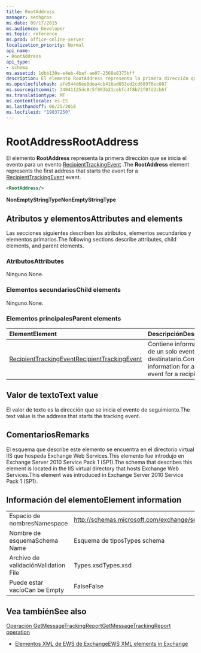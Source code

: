 ```yaml
---
title: RootAddress
manager: sethgros
ms.date: 09/17/2015
ms.audience: Developer
ms.topic: reference
ms.prod: office-online-server
localization_priority: Normal
api_name:
- RootAddress
api_type:
- schema
ms.assetid: 1dbb130a-e4eb-4baf-ae07-2568a8375bff
description: El elemento RootAddress representa la primera dirección que se inicia el evento para un evento RecipientTrackingEvent.
ms.openlocfilehash: afe544d6ee8dea4cb416ad033ed2cd68976ec087
ms.sourcegitcommit: 34041125dc8c5f993b21cebfc4f8b72f0fd2cb6f
ms.translationtype: MT
ms.contentlocale: es-ES
ms.lasthandoff: 06/25/2018
ms.locfileid: "19837250"
---
```

# <a name="rootaddress"></a><span data-ttu-id="d6e68-103">RootAddress</span><span class="sxs-lookup"><span data-stu-id="d6e68-103">RootAddress</span></span>

<span data-ttu-id="d6e68-104">El elemento **RootAddress** representa la primera dirección que se inicia el evento para un evento [RecipientTrackingEvent](recipienttrackingevent.md) .</span><span class="sxs-lookup"><span data-stu-id="d6e68-104">The **RootAddress** element represents the first address that starts the event for a [RecipientTrackingEvent](recipienttrackingevent.md) event.</span></span> 
  
```xml
<RootAddress/>
```

 <span data-ttu-id="d6e68-105">**NonEmptyStringType**</span><span class="sxs-lookup"><span data-stu-id="d6e68-105">**NonEmptyStringType**</span></span>
## <a name="attributes-and-elements"></a><span data-ttu-id="d6e68-106">Atributos y elementos</span><span class="sxs-lookup"><span data-stu-id="d6e68-106">Attributes and elements</span></span>

<span data-ttu-id="d6e68-107">Las secciones siguientes describen los atributos, elementos secundarios y elementos primarios.</span><span class="sxs-lookup"><span data-stu-id="d6e68-107">The following sections describe attributes, child elements, and parent elements.</span></span>
  
### <a name="attributes"></a><span data-ttu-id="d6e68-108">Atributos</span><span class="sxs-lookup"><span data-stu-id="d6e68-108">Attributes</span></span>

<span data-ttu-id="d6e68-109">Ninguno.</span><span class="sxs-lookup"><span data-stu-id="d6e68-109">None.</span></span>
  
### <a name="child-elements"></a><span data-ttu-id="d6e68-110">Elementos secundarios</span><span class="sxs-lookup"><span data-stu-id="d6e68-110">Child elements</span></span>

<span data-ttu-id="d6e68-111">Ninguno.</span><span class="sxs-lookup"><span data-stu-id="d6e68-111">None.</span></span>
  
### <a name="parent-elements"></a><span data-ttu-id="d6e68-112">Elementos principales</span><span class="sxs-lookup"><span data-stu-id="d6e68-112">Parent elements</span></span>

|<span data-ttu-id="d6e68-113">**Element**</span><span class="sxs-lookup"><span data-stu-id="d6e68-113">**Element**</span></span>|<span data-ttu-id="d6e68-114">**Descripción**</span><span class="sxs-lookup"><span data-stu-id="d6e68-114">**Description**</span></span>|
|:-----|:-----|
|[<span data-ttu-id="d6e68-115">RecipientTrackingEvent</span><span class="sxs-lookup"><span data-stu-id="d6e68-115">RecipientTrackingEvent</span></span>](recipienttrackingevent.md) <br/> |<span data-ttu-id="d6e68-116">Contiene información de un solo evento de un destinatario.</span><span class="sxs-lookup"><span data-stu-id="d6e68-116">Contains information for a single event for a recipient.</span></span>  <br/> |
   
## <a name="text-value"></a><span data-ttu-id="d6e68-117">Valor de texto</span><span class="sxs-lookup"><span data-stu-id="d6e68-117">Text value</span></span>

<span data-ttu-id="d6e68-118">El valor de texto es la dirección que se inicia el evento de seguimiento.</span><span class="sxs-lookup"><span data-stu-id="d6e68-118">The text value is the address that starts the tracking event.</span></span>
  
## <a name="remarks"></a><span data-ttu-id="d6e68-119">Comentarios</span><span class="sxs-lookup"><span data-stu-id="d6e68-119">Remarks</span></span>

<span data-ttu-id="d6e68-120">El esquema que describe este elemento se encuentra en el directorio virtual IIS que hospeda Exchange Web Services.This elemento fue introdujo en Exchange Server 2010 Service Pack 1 (SP1).</span><span class="sxs-lookup"><span data-stu-id="d6e68-120">The schema that describes this element is located in the IIS virtual directory that hosts Exchange Web Services.This element was introduced in Exchange Server 2010 Service Pack 1 (SP1).</span></span>
  
## <a name="element-information"></a><span data-ttu-id="d6e68-121">Información del elemento</span><span class="sxs-lookup"><span data-stu-id="d6e68-121">Element information</span></span>

|||
|:-----|:-----|
|<span data-ttu-id="d6e68-122">Espacio de nombres</span><span class="sxs-lookup"><span data-stu-id="d6e68-122">Namespace</span></span>  <br/> |http://schemas.microsoft.com/exchange/services/2006/types  <br/> |
|<span data-ttu-id="d6e68-123">Nombre de esquema</span><span class="sxs-lookup"><span data-stu-id="d6e68-123">Schema Name</span></span>  <br/> |<span data-ttu-id="d6e68-124">Esquema de tipos</span><span class="sxs-lookup"><span data-stu-id="d6e68-124">Types schema</span></span>  <br/> |
|<span data-ttu-id="d6e68-125">Archivo de validación</span><span class="sxs-lookup"><span data-stu-id="d6e68-125">Validation File</span></span>  <br/> |<span data-ttu-id="d6e68-126">Types.xsd</span><span class="sxs-lookup"><span data-stu-id="d6e68-126">Types.xsd</span></span>  <br/> |
|<span data-ttu-id="d6e68-127">Puede estar vacío</span><span class="sxs-lookup"><span data-stu-id="d6e68-127">Can be Empty</span></span>  <br/> |<span data-ttu-id="d6e68-128">False</span><span class="sxs-lookup"><span data-stu-id="d6e68-128">False</span></span>  <br/> |
   
## <a name="see-also"></a><span data-ttu-id="d6e68-129">Vea también</span><span class="sxs-lookup"><span data-stu-id="d6e68-129">See also</span></span>



[<span data-ttu-id="d6e68-130">Operación GetMessageTrackingReport</span><span class="sxs-lookup"><span data-stu-id="d6e68-130">GetMessageTrackingReport operation</span></span>](getmessagetrackingreport-operation.md)


- [<span data-ttu-id="d6e68-131">Elementos XML de EWS de Exchange</span><span class="sxs-lookup"><span data-stu-id="d6e68-131">EWS XML elements in Exchange</span></span>](ews-xml-elements-in-exchange.md)

